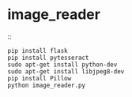 # image_reader

::

    pip install flask
    pip install pytesseract 
    sudo apt-get install python-dev
    sudo apt-get install libjpeg8-dev
    pip install Pillow
    python image_reader.py 
   
